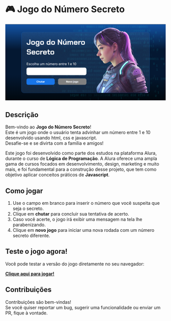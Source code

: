 # 🎮 Jogo do Número Secreto
![Logo do projeto](img/mockup_projeto.png)
## Descrição

Bem-vindo ao **Jogo do Número Secreto**!  
Este é um jogo onde o usuário tenta advinhar um número entre 1 e 10 desenvolvido usando html, css e javascript.  
Desafie-se e se divirta com a família e amigos!

Este jogo foi desenvolvido como parte dos estudos na plataforma Alura, durante o curso de **Lógica de Programação**.
A Alura oferece uma ampla gama de cursos focados em desenvolvimento, design, marketing e muito mais, e foi fundamental para a construção desse projeto, que tem como objetivo aplicar conceitos práticos de **Javascript**.

## Como jogar

1. Use o campo em branco para inserir o número que você suspeita que seja o secreto.
2. Clique em **chutar** para concluir sua tentativa de acerto.
3. Caso você acerte, o jogo irá exibir uma mensagem na tela lhe parabenizando.
4. Clique em **novo jogo** para iniciar uma nova rodada com um número secreto diferente.

## Teste o jogo agora!

Você pode testar a versão do jogo diretamente no seu navegador:

[**Clique aqui para jogar!**](https://jogo-numero-secreto-pi-woad.vercel.app/)


## Contribuições

Contribuições são bem-vindas!  
Se você quiser reportar um bug, sugerir uma funcionalidade ou enviar um PR, fique à vontade.
